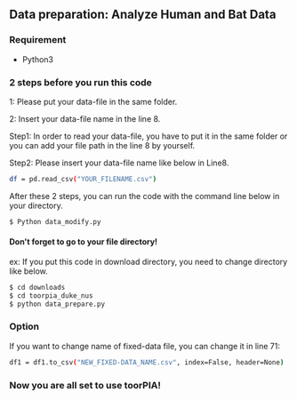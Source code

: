 
## Data preparation: Analyze Human and Bat Data ##  

### Requirement
- Python3



### 2 steps before you run this code

1: Please put your data-file in the same folder.

2: Insert your data-file name in the line 8.

Step1:
In order to read your data-file, you have to put it in the same folder or you can add your file path in the line 8 by yourself.

Step2:
Please insert your data-file name like below in Line8.

```sh
df = pd.read_csv("YOUR_FILENAME.csv")
```


After these 2 steps, you can run the code with the command line below in your directory.
```sh
$ Python data_modify.py
```
#### Don't forget to go to your file directory!
ex: If you put this code in download directory, you need to change directory like below.
```sh
$ cd downloads
$ cd toorpia_duke_nus
$ python data_prepare.py
```

### Option
If you want to change name of fixed-data file, you can change it in line 71:
```sh
df1 = df1.to_csv("NEW_FIXED-DATA_NAME.csv", index=False, header=None)
```

### Now you are all set to use toorPIA!
